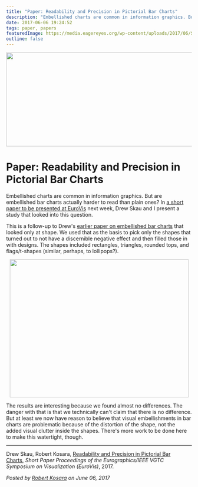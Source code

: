 ```yaml
---
title: "Paper: Readability and Precision in Pictorial Bar Charts"
description: "Embellished charts are common in information graphics. But are embellished bar charts actually harder to read than plain ones? In a short paper to be presented at EuroVis next week, Drew Skau and I present a study that looked into this question."
date: 2017-06-06 19:24:52
tags: paper, papers
featuredImage: https://media.eagereyes.org/wp-content/uploads/2017/06/Skau-EuroVis-2017.jpg
outline: false
---
```


<p align="center"><img src="https://media.eagereyes.org/wp-content/uploads/2017/06/Skau-EuroVis-2017.jpg" width="720" height="255" /></p>

# Paper: Readability and Precision in Pictorial Bar Charts

Embellished charts are common in information graphics. But are embellished bar charts actually harder to read than plain ones? In <a href="/publications/Skau-EuroVis-2017">a short paper to be presented at EuroVis</a> next week, Drew Skau and I present a study that looked into this question.

This is a follow-up to Drew's <a href="/papers/evaluation-of-the-impact-of-visual-embellishments-in-bar-charts">earlier paper on embellished bar charts</a> that looked only at shape. We used that as the basis to pick only the shapes that turned out to not have a discernible negative effect and then filled those in with designs. The shapes included rectangles, triangles, rounded tops, and flags/t-shapes (similar, perhaps, to lollipops?).

<p align="center"><img class="aligncenter size-full wp-image-10090" src="https://media.eagereyes.org/wp-content/uploads/2017/06/embellished-bars.png" alt="" width="485" height="375" /></p>

The results are interesting because we found almost no differences. The danger with that is that we technically can't claim that there is no difference. But at least we now have reason to believe that visual embellishments in bar charts are problematic because of the distortion of the shape, not the added visual clutter inside the shapes. There's more work to be done here to make this watertight, though.

<hr />

Drew Skau, Robert Kosara, <a href="/publications/Skau-EuroVis-2017">Readability and Precision in Pictorial Bar Charts</a>, <em>Short Paper Proceedings of the Eurographics/IEEE VGTC Symposium on Visualization (EuroVis)</em>, 2017.


_Posted by <a href="/about">Robert Kosara</a> on June 06, 2017_


